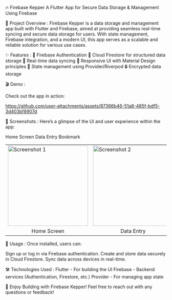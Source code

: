 🔥 Firebase Kepper
A Flutter App for Secure Data Storage & Management Using Firebase


🚀 Project Overview :
Firebase Kepper is a data storage and management app built with Flutter and Firebase, aimed at providing seamless real-time syncing and secure data storage for users. With state management, Firebase integration, and a modern UI, this app serves as a scalable and reliable solution for various use cases.

✨ Features :
🔐 Firebase Authentication
💾 Cloud Firestore for structured data storage
🚀 Real-time data syncing
📱 Responsive UI with Material Design principles
🔄 State management using Provider/Riverpod
🔒 Encrypted data storage

🎬 Demo :

Check out the app in action:

https://github.com/user-attachments/assets/87366b46-51a8-485f-bdf5-3d403bf8907d


📱 Screenshots :
Here’s a glimpse of the UI and user experience within the app:

Home Screen	  Data Entry	  Bookmark
<table>
  <tr>
    <td><img src="(https://github.com/user-attachments/assets/70fdbb94-a5f1-40c1-a995-a0f9c129a4cf)
" alt="Screenshot 1" width="250"/></td>
    <td><img src="(https://github.com/user-attachments/assets/5fb3183d-7e31-4bcc-8c1e-939b18d530bc)
" alt="Screenshot 2" width="250"/></td>
    <td><img src="(https://github.com/user-attachments/assets/a885a5cc-baf5-44ca-87ba-465d5aa425a3)
" alt="Screenshot 3" width="250"/></td>
  </tr>
  <tr>
    <td align="center">Home Screen</td>
    <td align="center">Data Entry</td>
    <td align="center">Sync with Firebase</td>
  </tr>
</table>

🎯 Usage :
Once installed, users can:

Sign up or log in via Firebase authentication.
Create and store data securely in Cloud Firestore.
Sync data across devices in real-time.

🛠️ Technologies Used :
Flutter - For building the UI
Firebase - Backend services (Authentication, Firestore, etc.)
Provider - For managing app state

🎉 Enjoy Building with Firebase Kepper!
Feel free to reach out with any questions or feedback!


